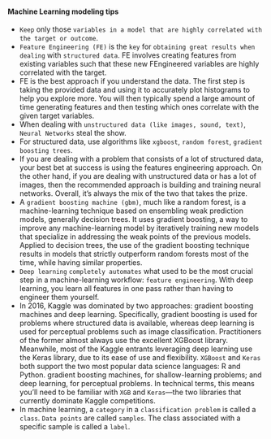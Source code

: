 #### Machine Learning modeling tips

- `Keep` only those `variables in a model that are highly correlated with the target or outcome`. 
- `Feature Engineering (FE)` is the `key` for `obtaining great results when dealing` with `structured data`. FE involves creating features from existing variables such that these new FEngineered variables are highly correlated with the target.
- FE is the best approach if you understand the data. The first step is taking the provided data and using it to accurately plot histograms to help you explore more. You will then typically spend a large amount of time generating features and then testing which ones correlate with the given target variables.
- When dealing with `unstructured data (like images, sound, text)`, `Neural Networks` steal the show.
- For structured data, use algorithms like `xgboost`, `random forest`, `gradient boosting trees`.
-  If you are dealing with a problem that consists of a lot of structured data, your best bet at success is using the features engineering approach. On the other hand, if you are dealing with unstructured data or has a lot of images, then the recommended approach is building and training neural networks. Overall, it’s always the mix of the two that takes the prize.
-  A `gradient boosting machine (gbm)`, much like a random forest, is a machine-learning technique based on ensembling weak prediction models, generally decision trees. It uses gradient boosting, a way to improve any machine-learning model by iteratively training new models that specialize in addressing the weak points of the previous models. Applied to decision trees, the use of the gradient boosting technique results in models that strictly outperform random forests most of the time, while having similar properties.
- `Deep learning` `completely automates` what used to be the most crucial step in a machine-learning workflow: `feature engineering`. With deep learning, you learn all features in one pass rather than having to engineer them yourself.
- In 2016, Kaggle was dominated by two approaches: gradient boosting machines and deep learning. Specifically, gradient boosting is used for problems where structured data is available, whereas deep learning is used for perceptual problems such as image classification. Practitioners of the former almost always use the excellent XGBoost library. Meanwhile, most of the Kaggle entrants leveraging deep learning use the Keras library, due to its ease of use and flexibility. `XGBoost` and `Keras` both support the two most popular data science languages: R and Python. gradient boosting machines, for shallow-learning problems; and deep learning, for perceptual problems. In technical terms, this means you’ll need to be familiar with `XGB` and `Keras`—the two libraries that currently dominate Kaggle competitions.
- In machine learning, a `category` in a `classification problem` is called a `class`. `Data points` are called `samples`. The class associated with a specific sample is called a `label`.
     